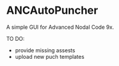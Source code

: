 # ANCAutoPuncher
A simple GUI for Advanced Nodal Code 9x.


TO DO:
- provide missing assests
- upload new puch templates
